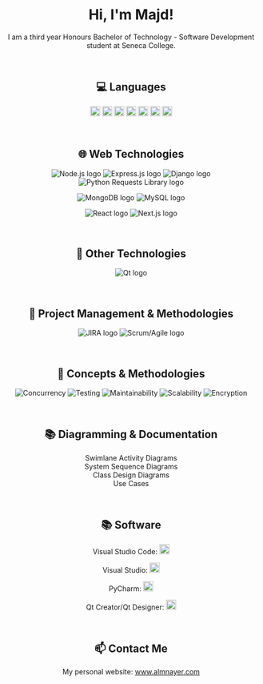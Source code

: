 

<h1 align="center">Hi, I'm Majd!</h1>

<p align="center">
  I am a third year Honours Bachelor of Technology - Software Development student at Seneca College.
</p>
  <br>
<h2 align="center">💻 Languages</h2>

<p align="center">  <code><img height="20" src="https://cdn.jsdelivr.net/gh/devicons/devicon/icons/html5/html5-original-wordmark.svg"></code>  <code><img height="20" src="https://cdn.jsdelivr.net/gh/devicons/devicon/icons/javascript/javascript-original.svg"></code>  <code><img height="20" src="https://cdn.jsdelivr.net/gh/devicons/devicon/icons/css3/css3-original-wordmark.svg"></code>  <code><img height="20" src="https://cdn.jsdelivr.net/gh/devicons/devicon/icons/mysql/mysql-original-wordmark.svg"></code>  <code><img height="20" src="https://cdn.jsdelivr.net/gh/devicons/devicon/icons/c/c-original.svg"></code>  <code><img height="20" src="https://cdn.jsdelivr.net/gh/devicons/devicon/icons/cplusplus/cplusplus-original.svg"></code>  <code><img height="20" src="https://cdn.jsdelivr.net/gh/devicons/devicon/icons/python/python-original.svg"></code>  </p>
<br>
<h2 align="center">🌐 Web Technologies</h2>
<p align="center">
  <img src="https://img.shields.io/badge/-Node.js-339933?style=flat-square&logo=node.js&logoColor=white" alt="Node.js logo">
  <img src="https://img.shields.io/badge/-Express.js-000000?style=flat-square&logo=express&logoColor=white" alt="Express.js logo">
  <img src="https://img.shields.io/badge/-Django-092E20?style=flat-square&logo=django&logoColor=white" alt="Django logo">
  <img src="https://img.shields.io/badge/-Python%20Requests%20Library-3776AB?style=flat-square&logo=python&logoColor=white" alt="Python Requests Library logo">
</p>

<p align="center">
  <img src="https://img.shields.io/badge/-MongoDB-47A248?style=flat-square&logo=mongodb&logoColor=white" alt="MongoDB logo">
  <img src="https://img.shields.io/badge/-MySQL-4479A1?style=flat-square&logo=mysql&logoColor=white" alt="MySQL logo">
</p>

<p align="center">
  <img src="https://img.shields.io/badge/-React-61DAFB?style=flat-square&logo=react&logoColor=white" alt="React logo">
  <img src="https://img.shields.io/badge/-Next.js-000000?style=flat-square&logo=next.js&logoColor=white" alt="Next.js logo">
</p>
<br>
<h2 align="center">🎨 Other Technologies</h2>
<p align="center">
  <img src="https://img.shields.io/badge/-Qt-41CD52?style=flat-square&logo=qt&logoColor=white" alt="Qt logo">
</p>
<br>
<h2 align="center">🚀 Project Management & Methodologies</h2>

<p align="center">
  <img src="https://img.shields.io/badge/-JIRA-0052CC?style=flat-square&logo=jira&logoColor=white" alt="JIRA logo">
  <img src="https://img.shields.io/badge/-Scrum/Agile-2496ED?style=flat-square&logo=scrumalliance&logoColor=white" alt="Scrum/Agile logo">
</p>
<br>
<h2 align="center">🧠 Concepts & Methodologies</h2>

<p align="center">
  <img alt="Concurrency" src="https://img.shields.io/badge/-Concurrency-ff69b4?style=flat-square">
  <img alt="Testing" src="https://img.shields.io/badge/-Testing-9cf?style=flat-square">
  <img alt="Maintainability" src="https://img.shields.io/badge/-Maintainability-yellow?style=flat-square">
  <img alt="Scalability" src="https://img.shields.io/badge/-Scalability-green?style=flat-square">
  <img alt="Encryption" src="https://img.shields.io/badge/-Encryption-blue?style=flat-square">
</p>
<br>
<h2 align="center">📚 Diagramming & Documentation</h2>

<p align="center">
  Swimlane Activity Diagrams <br>
  System Sequence Diagrams <br>
  Class Design Diagrams <br>
  Use Cases
</p>
<br>
<h2 align="center">📚 Software</h2>
<p align="center">
Visual Studio Code: <code><img height="20" src="https://cdn.worldvectorlogo.com/logos/visual-studio-code-1.svg"></code>
</p>
<p align="center">
Visual Studio: <code><img height="20" src="https://cdn.jsdelivr.net/gh/devicons/devicon/icons/visualstudio/visualstudio-plain.svg"></code>
</p>
<p align="center">
PyCharm: <code><img height="20" src="https://cdn.jsdelivr.net/gh/devicons/devicon/icons/pycharm/pycharm-original.svg"></code>
</p>
<p align="center">
Qt Creator/Qt Designer: <code><img height="20" src="https://cdn.jsdelivr.net/gh/devicons/devicon/icons/qt/qt-original.svg"></code>
</p>
<br>
<h2 align="center">📫 Contact Me</h2>

<p align="center">
  My personal website: <a href="https://www.almnayer.com">www.almnayer.com</a>
</p>
